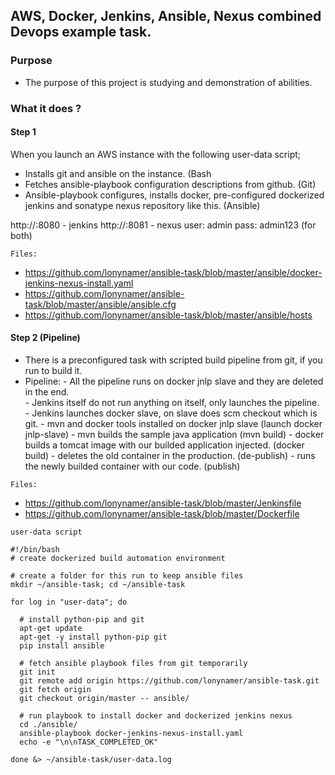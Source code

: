 ## AWS, Docker, Jenkins, Ansible, Nexus combined Devops example task.

### Purpose
- The purpose of this project is studying and demonstration of abilities.

### What it does ?
#### Step 1
When you launch an AWS instance with the following user-data script;
- Installs git and ansible on the instance. (Bash
- Fetches ansible-playbook configuration descriptions from github. (Git)
- Ansible-playbook configures, installs docker, pre-configured dockerized jenkins and sonatype nexus repository like this. (Ansible)

http://<aws-instance-ip>:8080 - jenkins
http://<aws-instance-ip>:8081 - nexus
user: admin
pass: admin123  (for both)

`Files:`
- https://github.com/lonynamer/ansible-task/blob/master/ansible/docker-jenkins-nexus-install.yaml
- https://github.com/lonynamer/ansible-task/blob/master/ansible/ansible.cfg
- https://github.com/lonynamer/ansible-task/blob/master/ansible/hosts

#### Step 2 (Pipeline)
- There is a preconfigured task with scripted build pipeline from git, if you run to build it.
- Pipeline: 
          - All the pipeline runs on docker jnlp slave and they are deleted in the end.  
          - Jenkins itself do not run anything on itself, only launches the pipeline.
          - Jenkins launches docker slave, on slave does scm checkout which is git.
          - mvn and docker tools installed on docker jnlp slave (launch docker jnlp-slave)
          - mvn builds the sample java application (mvn build)
          - docker builds a tomcat image with our builded application injected. (docker build)
          - deletes the old container in the production. (de-publish)
          - runs the newly builded container with our code. (publish)

`Files:`
- https://github.com/lonynamer/ansible-task/blob/master/Jenkinsfile
- https://github.com/lonynamer/ansible-task/blob/master/Dockerfile








`user-data script`
```
#!/bin/bash
# create dockerized build automation environment

# create a folder for this run to keep ansible files
mkdir ~/ansible-task; cd ~/ansible-task

for log in "user-data"; do

  # install python-pip and git
  apt-get update
  apt-get -y install python-pip git
  pip install ansible

  # fetch ansible playbook files from git temporarily
  git init
  git remote add origin https://github.com/lonynamer/ansible-task.git
  git fetch origin
  git checkout origin/master -- ansible/

  # run playbook to install docker and dockerized jenkins nexus
  cd ./ansible/
  ansible-playbook docker-jenkins-nexus-install.yaml
  echo -e "\n\nTASK_COMPLETED_OK"

done &> ~/ansible-task/user-data.log
```
